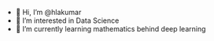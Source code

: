 - 👋 Hi, I’m @hlakumar
- 👀 I’m interested in Data Science
- 🌱 I’m currently learning mathematics behind deep learning

<!---
hlakumar/hlakumar is a ✨ special ✨ repository because its `README.md` (this file) appears on your GitHub profile.
You can click the Preview link to take a look at your changes.
--->
